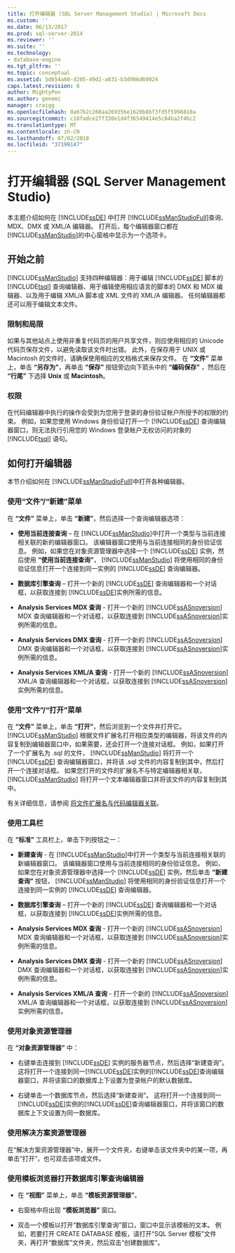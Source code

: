 ```yaml
---
title: 打开编辑器 (SQL Server Management Studio) | Microsoft Docs
ms.custom: ''
ms.date: 06/13/2017
ms.prod: sql-server-2014
ms.reviewer: ''
ms.suite: ''
ms.technology:
- database-engine
ms.tgt_pltfrm: ''
ms.topic: conceptual
ms.assetid: 5d654a60-d205-49d2-a831-b3d986d60024
caps.latest.revision: 8
author: MightyPen
ms.author: genemi
manager: craigg
ms.openlocfilehash: 0a67b2c268aa269356e1620b8bf3fd5f5998810a
ms.sourcegitcommit: c18fadce27f330e1d4f36549414e5c84ba2f46c2
ms.translationtype: MT
ms.contentlocale: zh-CN
ms.lasthandoff: 07/02/2018
ms.locfileid: "37199147"
---
```

# <a name="open-an-editor-sql-server-management-studio"></a>打开编辑器 (SQL Server Management Studio)
  本主题介绍如何在 [!INCLUDE[ssDE](../../includes/ssde-md.md)] 中打开 [!INCLUDE[ssManStudioFull](../../includes/ssmanstudiofull-md.md)]查询、MDX、DMX 或 XML/A 编辑器。 打开后，每个编辑器窗口都在 [!INCLUDE[ssManStudio](../../includes/ssmanstudio-md.md)]的中心窗格中显示为一个选项卡。  
  
## <a name="before-you-begin"></a>开始之前  
 [!INCLUDE[ssManStudio](../../includes/ssmanstudio-md.md)] 支持四种编辑器：用于编辑 [!INCLUDE[ssDE](../../includes/ssde-md.md)] 脚本的 [!INCLUDE[tsql](../../includes/tsql-md.md)] 查询编辑器、用于编辑使用相应语言的脚本的 DMX 和 MDX 编辑器、以及用于编辑 XML/A 脚本或 XML 文件的 XML/A 编辑器。 任何编辑器都还可以用于编辑文本文件。  
  
### <a name="limitations-and-restrictions"></a>限制和局限  
 如果与其他站点上使用非重复代码页的用户共享文件，则应使用相应的 Unicode 代码页保存文件，以避免读取该文件时出错。 此外，在保存用于 UNIX 或 Macintosh 的文件时，请确保使用相应的文档格式来保存文件。 在 **“文件”** 菜单上，单击 **“另存为”**，再单击 **“保存”** 按钮旁边向下箭头中的 **“编码保存”** ，然后在 **“行尾”** 下选择 **Unix** 或 **Macintosh**。  
  
### <a name="permissions"></a>权限  
 在代码编辑器中执行的操作会受到为您用于登录的身份验证帐户所授予的权限的约束。 例如，如果您使用 Windows 身份验证打开一个 [!INCLUDE[ssDE](../../includes/ssde-md.md)] 查询编辑器窗口，则无法执行引用您的 Windows 登录帐户无权访问的对象的 [!INCLUDE[tsql](../../includes/tsql-md.md)] 语句。  
  
## <a name="how-to-open-editors"></a>如何打开编辑器  
 本节介绍如何在 [!INCLUDE[ssManStudioFull](../../includes/ssmanstudiofull-md.md)]中打开各种编辑器。  
  
### <a name="using-the-filenew-menu"></a>使用“文件”/“新建”菜单  
 在 **“文件”** 菜单上，单击 **“新建”**，然后选择一个查询编辑器选项：  
  
-   **使用当前连接查询** – 在 [!INCLUDE[ssManStudio](../../includes/ssmanstudio-md.md)]中打开一个类型与当前连接相关联的新的编辑器窗口。 该编辑器窗口使用与当前连接相同的身份验证信息。 例如，如果您在对象资源管理器中选择一个 [!INCLUDE[ssDE](../../includes/ssde-md.md)] 实例，然后使用 **“使用当前连接查询”**， [!INCLUDE[ssManStudio](../../includes/ssmanstudio-md.md)] 将使用相同的身份验证信息打开一个连接到同一实例的 [!INCLUDE[ssDE](../../includes/ssde-md.md)] 查询编辑器。  
  
-   **数据库引擎查询** – 打开一个新的 [!INCLUDE[ssDE](../../includes/ssde-md.md)] 查询编辑器和一个对话框，以获取连接到 [!INCLUDE[ssDE](../../includes/ssde-md.md)]实例所需的信息。  
  
-   **Analysis Services MDX 查询** - 打开一个新的 [!INCLUDE[ssASnoversion](../../includes/ssasnoversion-md.md)] MDX 查询编辑器和一个对话框，以获取连接到 [!INCLUDE[ssASnoversion](../../includes/ssasnoversion-md.md)]实例所需的信息。  
  
-   **Analysis Services DMX 查询** - 打开一个新的 [!INCLUDE[ssASnoversion](../../includes/ssasnoversion-md.md)] DMX 查询编辑器和一个对话框，以获取连接到 [!INCLUDE[ssASnoversion](../../includes/ssasnoversion-md.md)]实例所需的信息。  
  
-   **Analysis Services XML/A 查询** - 打开一个新的 [!INCLUDE[ssASnoversion](../../includes/ssasnoversion-md.md)] XML/A 查询编辑器和一个对话框，以获取连接到 [!INCLUDE[ssASnoversion](../../includes/ssasnoversion-md.md)]实例所需的信息。  
  
### <a name="using-the-fileopen-menu"></a>使用“文件”/“打开”菜单  
 在 **“文件”** 菜单上，单击 **“打开”**，然后浏览到一个文件并打开它。 [!INCLUDE[ssManStudio](../../includes/ssmanstudio-md.md)] 根据文件扩展名打开相应类型的编辑器，将该文件的内容复制到编辑器窗口中，如果需要，还会打开一个连接对话框。 例如，如果打开了一个扩展名为 .sql 的文件， [!INCLUDE[ssManStudio](../../includes/ssmanstudio-md.md)] 将打开一个 [!INCLUDE[ssDE](../../includes/ssde-md.md)] 查询编辑器窗口，并将该 .sql 文件的内容复制到其中，然后打开一个连接对话框。 如果您打开的文件的扩展名不与特定编辑器相关联， [!INCLUDE[ssManStudio](../../includes/ssmanstudio-md.md)] 将打开一个文本编辑器窗口并将该文件的内容复制到其中。  
  
 有关详细信息，请参阅 [将文件扩展名与代码编辑器关联](associate-file-extensions-to-a-code-editor.md)。  
  
### <a name="using-the-toolbar"></a>使用工具栏  
 在 **“标准”** 工具栏上，单击下列按钮之一：  
  
-   **新建查询** - 在 [!INCLUDE[ssManStudio](../../includes/ssmanstudio-md.md)]中打开一个类型与当前连接相关联的新编辑器窗口。 该编辑器窗口使用与当前连接相同的身份验证信息。 例如，如果您在对象资源管理器中选择一个 [!INCLUDE[ssDE](../../includes/ssde-md.md)] 实例，然后单击 **“新建查询”** 按钮， [!INCLUDE[ssManStudio](../../includes/ssmanstudio-md.md)] 将使用相同的身份验证信息打开一个连接到同一实例的 [!INCLUDE[ssDE](../../includes/ssde-md.md)] 查询编辑器。  
  
-   **数据库引擎查询** – 打开一个新的 [!INCLUDE[ssDE](../../includes/ssde-md.md)] 查询编辑器和一个对话框，以获取连接到 [!INCLUDE[ssDE](../../includes/ssde-md.md)]实例所需的信息。  
  
-   **Analysis Services MDX 查询** - 打开一个新的 [!INCLUDE[ssASnoversion](../../includes/ssasnoversion-md.md)] MDX 查询编辑器和一个对话框，以获取连接到 [!INCLUDE[ssASnoversion](../../includes/ssasnoversion-md.md)]实例所需的信息。  
  
-   **Analysis Services DMX 查询** - 打开一个新的 [!INCLUDE[ssASnoversion](../../includes/ssasnoversion-md.md)] DMX 查询编辑器和一个对话框，以获取连接到 [!INCLUDE[ssASnoversion](../../includes/ssasnoversion-md.md)]实例所需的信息。  
  
-   **Analysis Services XML/A 查询** - 打开一个新的 [!INCLUDE[ssASnoversion](../../includes/ssasnoversion-md.md)] XML/A 查询编辑器和一个对话框，以获取连接到 [!INCLUDE[ssASnoversion](../../includes/ssasnoversion-md.md)]实例所需的信息。  
  
### <a name="using-object-explorer"></a>使用对象资源管理器  
 在 **“对象资源管理器”** 中：  
  
-   右键单击连接到 [!INCLUDE[ssDE](../../includes/ssde-md.md)] 实例的服务器节点，然后选择“新建查询”。 这将打开一个连接到同一[!INCLUDE[ssDE](../../includes/ssde-md.md)]实例的[!INCLUDE[ssDE](../../includes/ssde-md.md)]查询编辑器窗口，并将该窗口的数据库上下设置为登录帐户的默认数据库。  
  
-   右键单击一个数据库节点，然后选择“新建查询”。 这将打开一个连接到同一[!INCLUDE[ssDE](../../includes/ssde-md.md)]实例的[!INCLUDE[ssDE](../../includes/ssde-md.md)]查询编辑器窗口，并将该窗口的数据库上下文设置为同一数据库。  
  
### <a name="using-solution-explorer"></a>使用解决方案资源管理器  
 在“解决方案资源管理器”中，展开一个文件夹，右键单击该文件夹中的某一项，再单击“打开”，也可双击该项或文件。  
  
### <a name="using-template-browser-to-open-the-database-engine-query-editor"></a>使用模板浏览器打开数据库引擎查询编辑器  
  
-   在 **“视图”** 菜单上，单击 **“模板资源管理器”**。  
  
-   右窗格中将出现 **“模板浏览器”** 窗口。  
  
-   双击一个模板以打开“数据库引擎查询”窗口，窗口中显示该模板的文本。 例如，若要打开 CREATE DATABASE 模板，请打开“SQL Server 模板”文件夹，再打开“数据库”文件夹，然后双击“创建数据库”。  
  
  
